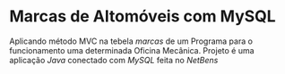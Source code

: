 # Marcas de Altomóveis com MySQL

Aplicando método MVC na tebela *marcas* de um Programa para o funcionamento uma determinada Oficina Mecânica. Projeto é uma aplicação *Java* conectado com *MySQL* feita no *NetBens*